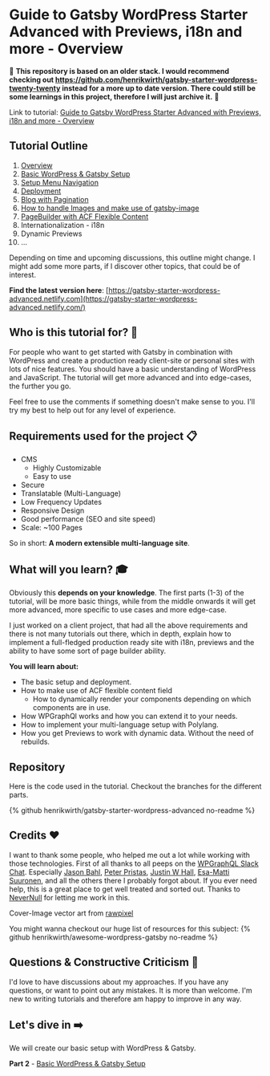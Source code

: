 # Guide to Gatsby WordPress Starter Advanced with Previews, i18n and more - Overview

:red_circle:
**This repository is based on an older stack. I would recommend checking out https://github.com/henrikwirth/gatsby-starter-wordpress-twenty-twenty instead for a more up to date version. There could still be some learnings in this project, therefore I will just archive it.** 
:red_circle:


Link to tutorial: [Guide to Gatsby WordPress Starter Advanced with Previews, i18n and more - Overview](https://dev.to/nevernull/overview-guide-to-gatsby-wordpress-starter-advanced-with-previews-i18n-and-more-583l)

## Tutorial Outline

1. [Overview](https://dev.to/nevernull/overview-guide-to-gatsby-wordpress-starter-advanced-with-previews-i18n-and-more-583l)
2. [Basic WordPress & Gatsby Setup](https://dev.to/nevernull/basic-wordpress-gatsby-setup-guide-to-gatsby-wordpress-starter-advanced-with-previews-i18n-and-more-44d8)
3. [Setup Menu Navigation](https://dev.to/nevernull/setup-menu-navigation-guide-to-gatsby-wordpress-starter-advanced-with-previews-i18n-and-more-3bfl)
4. [Deployment](https://dev.to/nevernull/deployment-guide-to-gatsby-wordpress-starter-advanced-with-previews-i18n-and-more-2g2o)
5. [Blog with Pagination](https://dev.to/nevernull/blog-with-pagination-guide-to-gatsby-wordpress-starter-advanced-with-previews-i18n-and-more-50g5)
6. [How to handle Images and make use of gatsby-image](https://dev.to/nevernull/how-to-handle-images-and-make-use-of-gatsby-image-guide-to-gatsby-wordpress-starter-advanced-with-previews-i18n-and-more-g9b)
7. [PageBuilder with ACF Flexible Content](https://dev.to/nevernull/pagebuilder-with-acf-flexible-content-guide-to-gatsby-wordpress-starter-advanced-with-previews-i18n-and-more-2lf4)
8. Internationalization - i18n
9. Dynamic Previews
10. ...

Depending on time and upcoming discussions, this outline might change. I might add some more parts, if I discover other topics, that could be of interest.

**Find the latest version here**: [https://gatsby-starter-wordpress-advanced.netlify.com](https://gatsby-starter-wordpress-advanced.netlify.com/)

## Who is this tutorial for? 👥

For people who want to get started with Gatsby in combination with WordPress and create a production ready client-site or personal sites with lots of nice features. You should have a basic understanding of WordPress and JavaScript. The tutorial will get more advanced and into edge-cases, the further you go.

Feel free to use the comments if something doesn't make sense to you. I'll try my best to help out for any level of experience.

## Requirements used for the project 📋

- CMS
  - Highly Customizable
  - Easy to use
- Secure
- Translatable (Multi-Language)
- Low Frequency Updates
- Responsive Design
- Good performance (SEO and site speed)
- Scale: ~100 Pages

So in short: **A modern extensible multi-language site**.

## What will you learn? 🎓

Obviously this **depends on your knowledge**. The first parts (1-3) of the tutorial, will be more basic things, while from the middle onwards it will get more advanced, more specific to use cases and more edge-case.

I just worked on a client project, that had all the above requirements and there is not many tutorials out there, which in depth, explain how to implement a full-fledged production ready site with i18n, previews and the ability to have some sort of page builder ability.

**You will learn about:**

- The basic setup and deployment.
- How to make use of ACF flexible content field
  - How to dynamically render your components depending on which components are in use.
- How WPGraphQl works and how you can extend it to your needs.
- How to implement your multi-language setup with Polylang.
- How you get Previews to work with dynamic data. Without the need of rebuilds.

## Repository

Here is the code used in the tutorial. Checkout the branches for the different parts.

{% github henrikwirth/gatsby-starter-wordpress-advanced no-readme %}

## Credits :heart:

I want to thank some people, who helped me out a lot while working with those technologies. First of all thanks to all peeps on the [WPGraphQL Slack Chat](https://wpgql-slack.herokuapp.com/). Especially [Jason Bahl](https://github.com/jasonbahl), [Peter Pristas](https://github.com/pristas-peter), [Justin W Hall](https://github.com/justinwhall), [Esa-Matti Suuronen](https://github.com/esamattis), and all the others there I probably forgot about. If you ever need help, this is a great place to get well treated and sorted out. Thanks to [NeverNull](https://www.nevernull.io) for letting me work in this.

Cover-Image vector art from <a href="https://pixabay.com/users/rawpixel-4283981/?utm_source=link-attribution&amp;utm_medium=referral&amp;utm_campaign=image&amp;utm_content=3190194">rawpixel</a>

You might wanna checkout our huge list of resources for this subject:
{% github henrikwirth/awesome-wordpress-gatsby no-readme %}



## Questions & Constructive Criticism :thought_balloon:

I'd love to have discussions about my approaches. If you have any questions, or want to point out any mistakes. It is more than welcome. I'm new to writing tutorials and therefore am happy to improve in any way.

## Let's dive in :arrow_right:

We will create our basic setup with WordPress & Gatsby.

**Part 2** - [Basic WordPress & Gatsby Setup](https://dev.to/nevernull/basic-wordpress-gatsby-setup-guide-to-gatsby-wordpress-starter-advanced-with-previews-i18n-and-more-44d8)
